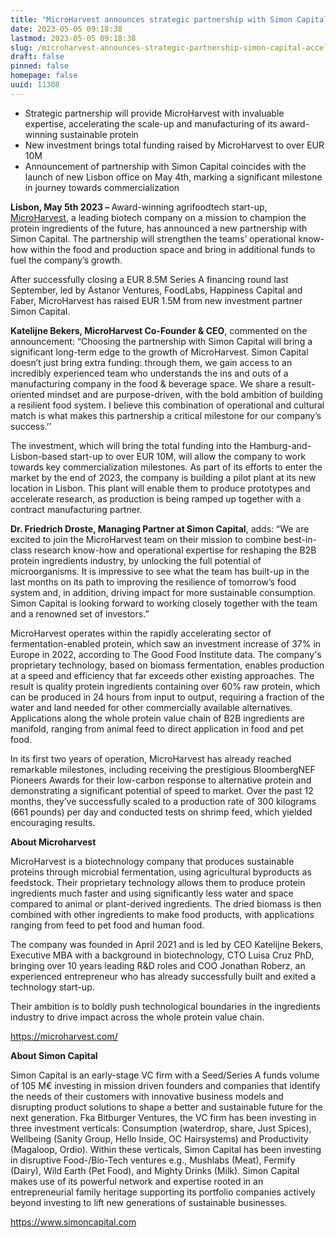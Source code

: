 ```yaml
---
title: "MicroHarvest announces strategic partnership with Simon Capital to accelerate path to commercialization"
date: 2023-05-05 09:18:38
lastmod: 2023-05-05 09:18:38
slug: /microharvest-announces-strategic-partnership-simon-capital-accelerate-path
draft: false
pinned: false
homepage: false
uuid: 11308
---
```

<ul>
<li>Strategic partnership will provide MicroHarvest with invaluable expertise, accelerating the scale-up and manufacturing of its award-winning sustainable protein</li>
<li>New investment brings total funding raised by MicroHarvest to over EUR 10M</li>
<li>Announcement of partnership with Simon Capital coincides with the launch of new Lisbon office on May 4th, marking a significant milestone in journey towards commercialization</li>
</ul>
<p><strong>Lisbon, May 5th 2023 – </strong>Award-winning agrifoodtech start-up, <a href="https://microharvest.com/">MicroHarvest</a>, a leading biotech company on a mission to champion the protein ingredients of the future, has announced a new partnership with Simon Capital. The partnership will strengthen the teams’ operational know-how within the food and production space and bring in additional funds to fuel the company’s growth. </p>
<p>After successfully closing a EUR 8.5M Series A financing round last September, led by Astanor Ventures, FoodLabs, Happiness Capital and Faber, MicroHarvest has raised EUR 1.5M from new investment partner Simon Capital.</p>
<p><strong>Katelijne Bekers, MicroHarvest Co-Founder & CEO</strong>, commented on the announcement: “Choosing the partnership with Simon Capital will bring a significant long-term edge to the growth of MicroHarvest. Simon Capital doesn’t just bring extra funding: through them, we gain access to an incredibly experienced team who understands the ins and outs of a manufacturing company in the food & beverage space. We share a result-oriented mindset and are purpose-driven, with the bold ambition of building a resilient food system. I believe this combination of operational and cultural match is what makes this partnership a critical milestone for our company’s success.’’</p>
<p>The investment, which will bring the total funding into the Hamburg-and-Lisbon-based start-up to over EUR 10M, will allow the company to work towards key commercialization milestones. As part of its efforts to enter the market by the end of 2023, the company is building a pilot plant at its new location in Lisbon. This plant will enable them to produce prototypes and accelerate research, as production is being ramped up together with a contract manufacturing partner.</p>
<p><strong>Dr. Friedrich Droste, Managing Partner at Simon Capital</strong>, adds: “We are excited to join the MicroHarvest team on their mission to combine best-in-class research know-how and operational expertise for reshaping the B2B protein ingredients industry, by unlocking the full potential of microorganisms. It is impressive to see what the team has built-up in the last months on its path to improving the resilience of tomorrow’s food system and, in addition, driving impact for more sustainable consumption. Simon Capital is looking forward to working closely together with the team and a renowned set of investors.”</p>
<p>MicroHarvest operates within the rapidly accelerating sector of fermentation-enabled protein, which saw an investment increase of 37% in Europe in 2022, according to The Good Food Institute data. The company's proprietary technology, based on biomass fermentation, enables production at a speed and efficiency that far exceeds other existing approaches. The result is quality protein ingredients containing over 60% raw protein, which can be produced in 24 hours from input to output, requiring a fraction of the water and land needed for other commercially available alternatives. Applications along the whole protein value chain of B2B ingredients are manifold, ranging from animal feed to direct application in food and pet food. </p>
<p>In its first two years of operation, MicroHarvest has already reached remarkable milestones, including receiving the prestigious BloombergNEF Pioneers Awards for their low-carbon response to alternative protein and demonstrating a significant potential of speed to market. Over the past 12 months, they’ve successfully scaled to a production rate of 300 kilograms (661 pounds) per day and conducted tests on shrimp feed, which yielded encouraging results.</p>
<p><strong>About Microharvest </strong></p>
<p>MicroHarvest is a biotechnology company that produces sustainable proteins through microbial fermentation, using agricultural byproducts as feedstock. Their proprietary technology allows them to produce protein ingredients much faster and using significantly less water and space compared to animal or plant-derived ingredients. The dried biomass is then combined with other ingredients to make food products, with applications ranging from feed to pet food and human food.  </p>
<p>The company was founded in April 2021 and is led by CEO Katelijne Bekers, Executive MBA with a background in biotechnology, CTO Luisa Cruz PhD, bringing over 10 years leading R&D roles and COO Jonathan Roberz, an experienced entrepreneur who has already successfully built and exited a technology start-up. </p>
<p>Their ambition is to boldly push technological boundaries in the ingredients industry to drive impact across the whole protein value chain. </p>
<p><a href="https://microharvest.com/">https://microharvest.com/</a> </p>
<p><strong>About Simon Capital</strong></p>
<p>Simon Capital is an early-stage VC firm with a Seed/Series A funds volume of 105 M€ investing in mission driven founders and companies that identify the needs of their customers with innovative business models and disrupting product solutions to shape a better and sustainable future for the next generation. Fka Bitburger Ventures, the VC firm has been investing in three investment verticals: Consumption (waterdrop, share, Just Spices), Wellbeing (Sanity Group, Hello Inside, OC Hairsystems) and Productivity (Magaloop, Ordio). Within these verticals, Simon Capital has been investing in disruptive Food-/Bio-Tech ventures e.g., Mushlabs (Meat), Fermify (Dairy), Wild Earth (Pet Food), and Mighty Drinks (Milk). Simon Capital makes use of its powerful network and expertise rooted in an entrepreneurial family heritage supporting its portfolio companies actively beyond investing to lift new generations of sustainable businesses.</p>
<p><a href="https://www.simoncapital.com">https://www.simoncapital.com</a></p>
